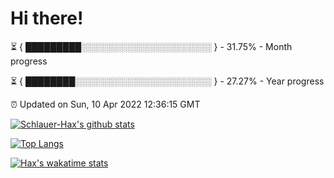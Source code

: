 # Hi there!

⏳ { █████████░░░░░░░░░░░░░░░░░░░░░ } - 31.75% - Month progress

⏳ { ████████░░░░░░░░░░░░░░░░░░░░░░ } - 27.27% - Year progress

⏰ Updated on Sun, 10 Apr 2022 12:36:15 GMT


[![Schlauer-Hax's github stats](https://github-readme-stats.vercel.app/api?username=Schlauer-Hax&show_icons=true&theme=dark&count_private=true)](https://github.com/Schlauer-Hax)


[![Top Langs](https://github-readme-stats.vercel.app/api/top-langs/?username=Schlauer-Hax&layout=compact&theme=dark)](https://github.com/Schlauer-Hax?tab=repositories)


[![Hax's wakatime stats](https://github-readme-stats.vercel.app/api/wakatime?username=Hax&theme=dark)](https://wakatime.com/@Hax)

